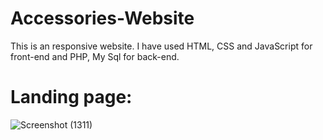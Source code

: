 # Accessories-Website
This is an responsive website. I have used HTML, CSS and JavaScript for front-end and PHP, My Sql for back-end. 
# Landing page: ##
![Screenshot (1311)](https://user-images.githubusercontent.com/83781242/224623144-5705535d-71d8-4fa3-9934-bbe1b021d6c6.png)
